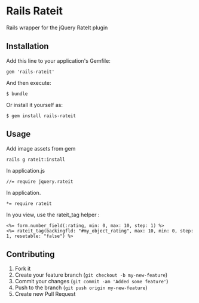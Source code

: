 # Rails Rateit

Rails wrapper for the jQuery RateIt plugin

## Installation

Add this line to your application's Gemfile:

    gem 'rails-rateit'

And then execute:

    $ bundle

Or install it yourself as:

    $ gem install rails-rateit

## Usage

Add image assets from gem

    rails g rateit:install

In application.js

    //= require jquery.rateit

In application.

    *= require rateit

In you view, use the rateit_tag helper :

    <%= form.number_field(:rating, min: 0, max: 10, step: 1) %>
    <%= rateit_tag(backingfld: "#my_object_rating", max: 10, min: 0, step: 1, resetable: "false") %>

## Contributing

1. Fork it
2. Create your feature branch (`git checkout -b my-new-feature`)
3. Commit your changes (`git commit -am 'Added some feature'`)
4. Push to the branch (`git push origin my-new-feature`)
5. Create new Pull Request
